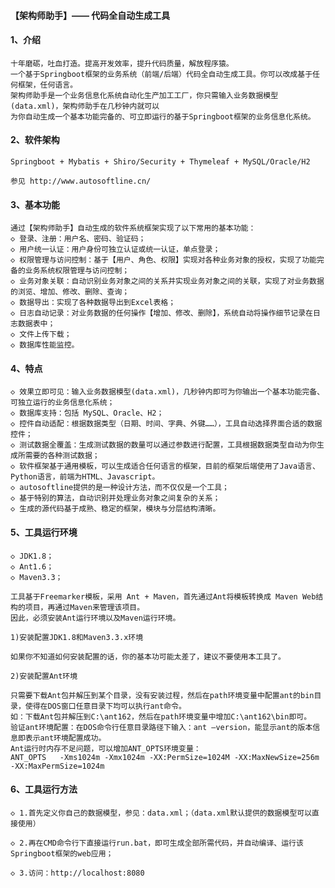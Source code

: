 ﻿#### 【架构师助手】—— 代码全自动生成工具


#### 1、介绍

    十年磨砺，吐血打造。提高开发效率，提升代码质量，解放程序猿。
    一个基于Springboot框架的业务系统（前端/后端）代码全自动生成工具。你可以改成基于任何框架，任何语言。
    架构师助手是一个业务信息化系统自动化生产加工工厂，你只需输入业务数据模型(data.xml)，架构师助手在几秒钟内就可以
    为你自动生成一个基本功能完备的、可立即运行的基于Springboot框架的业务信息化系统。

#### 2、软件架构

    Springboot + Mybatis + Shiro/Security + Thymeleaf + MySQL/Oracle/H2

    参见 http://www.autosoftline.cn/


#### 3、基本功能

    通过【架构师助手】自动生成的软件系统框架实现了以下常用的基本功能：
    ◇ 登录、注册：用户名、密码、验证码；
    ◇ 用户统一认证：用户身份可独立认证或统一认证，单点登录；
    ◇ 权限管理与访问控制：基于【用户、角色、权限】实现对各种业务对象的授权，实现了功能完备的业务系统权限管理与访问控制；
    ◇ 业务对象关联：自动识别业务对象之间的关系并实现业务对象之间的关联，实现了对业务数据的浏览、增加、修改、删除、查询；
    ◇ 数据导出：实现了各种数据导出到Excel表格；
    ◇ 日志自动记录：对业务数据的任何操作【增加、修改、删除】，系统自动将操作细节记录在日志数据表中；
    ◇ 文件上传下载；
    ◇ 数据库性能监控。

#### 4、特点
    ◇ 效果立即可见：输入业务数据模型(data.xml)，几秒钟内即可为你输出一个基本功能完备、可独立运行的业务信息化系统；
    ◇ 数据库支持：包括 MySQL、Oracle、H2；
    ◇ 控件自动适配：根据数据类型（日期、时间、字典、外键……），工具自动选择界面合适的数据控件；
    ◇ 测试数据全覆盖：生成测试数据的数量可以通过参数进行配置，工具根据数据类型自动为你生成所需要的各种测试数据；
    ◇ 软件框架基于通用模板，可以生成适合任何语言的框架，目前的框架后端使用了Java语言、Python语言，前端为HTML、Javascript。
    ◇ autosoftline提供的是一种设计方法，而不仅仅是一个工具；
    ◇ 基于特别的算法，自动识别并处理业务对象之间复杂的关系；
    ◇ 生成的源代码基于成熟、稳定的框架，模块与分层结构清晰。

#### 5、工具运行环境

    ◇ JDK1.8；
    ◇ Ant1.6；
    ◇ Maven3.3；

    工具基于Freemarker模板，采用 Ant + Maven，首先通过Ant将模板转换成 Maven Web结构的项目，再通过Maven来管理该项目。
    因此，必须安装Ant运行环境以及Maven运行环境。

    1)安装配置JDK1.8和Maven3.3.x环境

    如果你不知道如何安装配置的话，你的基本功可能太差了，建议不要使用本工具了。

    2)安装配置Ant环境

    只需要下载Ant包并解压到某个目录，没有安装过程，然后在path环境变量中配置ant的bin目录，使得在DOS窗口任意目录下均可以执行ant命令。
    如：下载Ant包并解压到C:\ant162，然后在path环境变量中增加C:\ant162\bin即可。
    验证ant环境配置：在DOS命令行任意目录路径下输入：ant –version，能显示ant的版本信息即表示ant环境配置成功。
    Ant运行时内存不足问题，可以增加ANT_OPTS环境变量：
    ANT_OPTS   -Xms1024m -Xmx1024m -XX:PermSize=1024M -XX:MaxNewSize=256m -XX:MaxPermSize=1024m


#### 6、工具运行方法

    ◇ 1.首先定义你自己的数据模型，参见：data.xml；（data.xml默认提供的数据模型可以直接使用）

    ◇ 2.再在CMD命令行下直接运行run.bat，即可生成全部所需代码，并自动编译、运行该Springboot框架的web应用；

    ◇ 3.访问：http://localhost:8080


